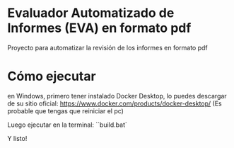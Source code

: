# Evaluador Automatizado de Informes (EVA) en formato pdf
Proyecto para automatizar la revisión de los informes en formato pdf

# Cómo ejecutar

en Windows, primero tener instalado Docker Desktop, lo puedes descargar de su sitio oficial: https://www.docker.com/products/docker-desktop/ (Es probable que tengas que reiniciar el pc)

Luego ejecutar en la terminal:
``build.bat`

Y listo!
